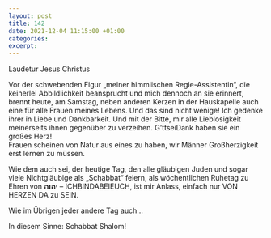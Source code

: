 ```yaml
---
layout: post
title: 142
date: 2021-12-04 11:15:00 +01:00
categories: 
excerpt: 
---
```


Laudetur Jesus Christus

Vor der schwebenden Figur „meiner himmlischen Regie-Assistentin“, die keinerlei Abbildlichkeit beansprucht und mich dennoch an sie erinnert, brennt heute, am Samstag, neben anderen Kerzen in der Hauskapelle auch eine für alle Frauen meines Lebens. Und das sind nicht wenige! Ich gedenke ihrer in Liebe und Dankbarkeit. Und mit der Bitte, mir alle Lieblosigkeit meinerseits ihnen gegenüber zu verzeihen. G’ttseiDank haben sie ein großes Herz!\
Frauen scheinen von Natur aus eines zu haben, wir Männer Großherzigkeit erst lernen zu müssen.

Wie dem auch sei, der heutige Tag, den alle gläubigen Juden und sogar viele Nichtgläubige als „Schabbat“ feiern, als wöchentlichen Ruhetag zu Ehren von **יהוה** – ICHBINDABEIEUCH, ist mir Anlass, einfach nur VON HERZEN DA zu SEIN.

Wie im Übrigen jeder andere Tag auch…

In diesem Sinne: Schabbat Shalom!
